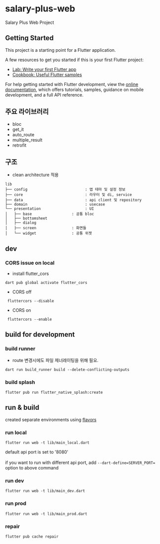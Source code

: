 # salary-plus-web

Salary Plus Web Project

## Getting Started

This project is a starting point for a Flutter application.

A few resources to get you started if this is your first Flutter project:

- [Lab: Write your first Flutter app](https://docs.flutter.dev/get-started/codelab)
- [Cookbook: Useful Flutter samples](https://docs.flutter.dev/cookbook)

For help getting started with Flutter development, view the
[online documentation](https://docs.flutter.dev/), which offers tutorials,
samples, guidance on mobile development, and a full API reference.


## 주요 라이브러리

- bloc
- get_it
- auto_route
- multiple_result
- retrofit

## 구조

- clean architecture 적용

```
lib
├── config                          : 앱 테마 및 설정 정보 
├── core                            : 라우터 및 di, service
├── data                            : api client 및 repository
├── domain                          : usecase
└── presentation                    : UI
│   ├── base                  : 공통 bloc
│   ├── bottomsheet            
│   ├── dialog                
│   ├── screen                : 화면들
│   └── widget                : 공통 위젯

```

## dev

### CORS issue on local

- install flutter_cors

```
dart pub global activate flutter_cors
```

- CORS off

```
 fluttercors --disable
```

- CORS on

```
 fluttercors --enable
```

## build for development

### build runner

- route 변경시에도 파일 제너레이팅을 위해 필요.

```
dart run build_runner build --delete-conflicting-outputs
```

### build splash

```
flutter pub run flutter_native_splash:create
```

## run & build

created separate environments using [flavors](https://docs.flutter.dev/deployment/flavors)

### run local

```
flutter run web -t lib/main_local.dart  
```

default api port is set to '8080' <br/><br/>
if you want to run with different api port, add `--dart-define=SERVER_PORT=` option to above command

### run dev

```
flutter run web -t lib/main_dev.dart
```

### run prod

```
flutter run web -t lib/main_prod.dart
```

### repair

```
flutter pub cache repair
```
